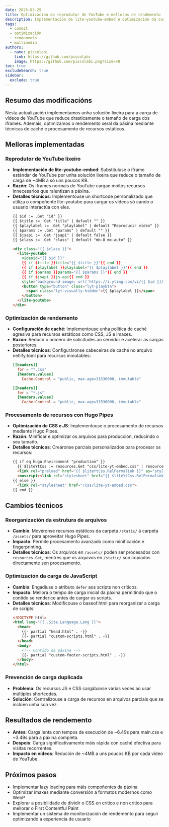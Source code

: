 ```yaml
---
date: 2025-03-25
title: Optimización do reprodutor de YouTube e melloras de rendemento
description: Implementación de lite-youtube-embed e optimización da carga de recursos
tags:
  - commit
  - optimización
  - rendemento
  - multimedia
authors:
  - name: piscolabi
    link: https://github.com/piscolabi
    image: https://github.com/piscolabi.png?size=40
toc: true
excludeSearch: true
sidebar:
  exclude: true
---
```


## Resumo das modificacións

Nesta actualización implementamos unha solución lixeira para a carga de vídeos de YouTube que reduce drasticamente o tamaño de carga dos iframes. Ademais, optimizamos o rendemento xeral da páxina mediante técnicas de caché e procesamento de recursos estáticos.

## Melloras implementadas

### Reprodutor de YouTube lixeiro
- **Implementación de lite-youtube-embed**: Substituíuse o iframe estándar de YouTube por unha solución lixeira que reduce o tamaño de carga de ~4MB a só uns poucos KB.
- **Razón**: Os iframes normais de YouTube cargan moitos recursos innecesarios que ralentizan a páxina.
- **Detalles técnicos**: Implementouse un shortcode personalizado que utiliza o compoñente lite-youtube para cargar os vídeos só cando o usuario interactúa con eles.
  ```html
  {{ $id := .Get "id" }}
  {{ $title := .Get "title" | default "" }}
  {{ $playlabel := .Get "playlabel" | default "Reproducir vídeo" }}
  {{ $params := .Get "params" | default "" }}
  {{ $jsapi := .Get "jsapi" | default false }}
  {{ $class := .Get "class" | default "mb-8 mx-auto" }}

  <div class="{{ $class }}">
    <lite-youtube 
      videoid="{{ $id }}" 
      {{ if $title }}title="{{ $title }}"{{ end }}
      {{ if $playlabel }}playlabel="{{ $playlabel }}"{{ end }}
      {{ if $params }}params="{{ $params }}"{{ end }}
      {{ if $jsapi }}js-api{{ end }}
      style="background-image: url('https://i.ytimg.com/vi/{{ $id }}/hqdefault.jpg');">
      <button type="button" class="lyt-playbtn">
        <span class="lyt-visually-hidden">{{ $playlabel }}</span>
      </button>
    </lite-youtube>
  </div>
  ```

### Optimización de rendemento
- **Configuración de caché**: Implementouse unha política de caché agresiva para recursos estáticos como CSS, JS e imaxes.
- **Razón**: Reducir o número de solicitudes ao servidor e acelerar as cargas posteriores.
- **Detalles técnicos**: Configuráronse cabeceiras de caché no arquivo netlify.toml para recursos inmutables:
  ```toml
  [[headers]]
    for = "*.css"
    [headers.values]
      Cache-Control = "public, max-age=31536000, immutable"

  [[headers]]
    for = "*.js"
    [headers.values]
      Cache-Control = "public, max-age=31536000, immutable"
  ```

### Procesamento de recursos con Hugo Pipes
- **Optimización de CSS e JS**: Implementouse o procesamento de recursos mediante Hugo Pipes.
- **Razón**: Minificar e optimizar os arquivos para producción, reducindo o seu tamaño.
- **Detalles técnicos**: Creáronse parciais personalizados para procesar os recursos:
  ```html
  {{ if eq hugo.Environment "production" }}
    {{ $liteYtCss := resources.Get "css/lite-yt-embed.css" | resources.Minify | resources.Fingerprint }}
    <link rel="preload" href="{{ $liteYtCss.RelPermalink }}" as="style" onload="this.onload=null;this.rel='stylesheet'">
    <noscript><link rel="stylesheet" href="{{ $liteYtCss.RelPermalink }}"></noscript>
  {{ else }}
    <link rel="stylesheet" href="/css/lite-yt-embed.css">
  {{ end }}
  ```

## Cambios técnicos

### Reorganización da estrutura de arquivos
- **Cambio**: Movéronse recursos estáticos da carpeta `/static/` á carpeta `/assets/` para aproveitar Hugo Pipes.
- **Impacto**: Permite procesamento avanzado como minificación e fingerprinting.
- **Detalles técnicos**: Os arquivos en `/assets/` poden ser procesados con `resources.Get`, mentres que os arquivos en `/static/` son copiados directamente sen procesamento.

### Optimización da carga de JavaScript
- **Cambio**: Engadiuse o atributo `defer` aos scripts non críticos.
- **Impacto**: Mellora o tempo de carga inicial da páxina permitindo que o contido se renderice antes de cargar os scripts.
- **Detalles técnicos**: Modificouse o baseof.html para reorganizar a carga de scripts:
  ```html
  <!DOCTYPE html>
  <html lang="{{ .Site.Language.Lang }}">
    <head>
      {{- partial "head.html" . -}}
      {{- partial "custom-scripts.html" . -}}
    </head>
    <body>
      <!-- Contido da páxina -->
      {{- partial "custom-footer-scripts.html" . -}}
    </body>
  </html>
  ```

### Prevención de carga duplicada
- **Problema**: Os recursos JS e CSS cargábanse varias veces ao usar múltiples shortcodes.
- **Solución**: Centralizouse a carga de recursos en arquivos parciais que se inclúen unha soa vez.

## Resultados de rendemento
- **Antes**: Carga lenta con tempos de execución de ~6.49s para main.css e ~3.49s para a páxina completa.
- **Despois**: Carga significativamente máis rápida con caché efectiva para visitas recorrentes.
- **Impacto en vídeos**: Redución de ~4MB a uns poucos KB por cada vídeo de YouTube.

## Próximos pasos

- Implementar lazy loading para máis compoñentes da páxina
- Optimizar imaxes mediante conversión a formatos modernos como WebP
- Explorar a posibilidade de dividir o CSS en crítico e non crítico para mellorar o First Contentful Paint
- Implementar un sistema de monitorización de rendemento para seguir optimizando a experiencia de usuario

